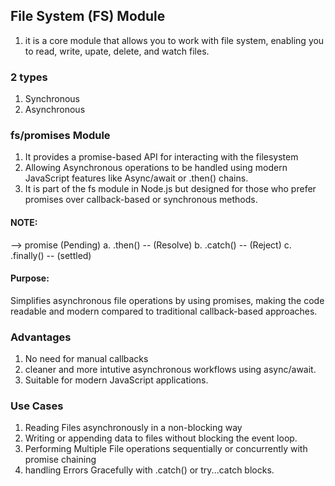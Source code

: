 ## File System (FS) Module

1. it is a core module that allows you to work with file system, enabling you to read, write, upate, delete, and watch files.

### 2 types

1. Synchronous
2. Asynchronous

####

### fs/promises Module

1. It provides a promise-based API for interacting with the filesystem
2. Allowing Asynchronous operations to be handled using modern JavaScript features like Async/await or .then() chains.
3. It is part of the fs module in Node.js but designed for those who prefer promises over callback-based or synchronous methods.

#### NOTE:

--> promise (Pending)
a. .then() -- (Resolve)
b. .catch() -- (Reject)
c. .finally() -- (settled)

#### Purpose:

Simplifies asynchronous file operations by using promises, making the code readable and modern compared to traditional callback-based approaches.

### Advantages

1. No need for manual callbacks
2. cleaner and more intutive asynchronous workflows using async/await.
3. Suitable for modern JavaScript applications.

### Use Cases

1. Reading Files asynchronously in a non-blocking way
2. Writing or appending data to files without blocking the event loop.
3. Performing Multiple File operations sequentially or concurrently with promise chaining
4. handling Errors Gracefully with .catch() or try...catch blocks.
